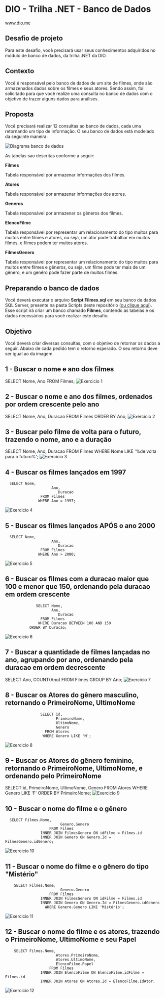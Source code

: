 # DIO - Trilha .NET - Banco de Dados
www.dio.me

## Desafio de projeto
Para este desafio, você precisará usar seus conhecimentos adquiridos no módulo de banco de dados, da trilha .NET da DIO.

## Contexto
Você é responsável pelo banco de dados de um site de filmes, onde são armazenados dados sobre os filmes e seus atores. Sendo assim, foi solicitado para que você realize uma consulta no banco de dados com o objetivo de trazer alguns dados para análises.

## Proposta
Você precisará realizar 12 consultas ao banco de dados, cada uma retornando um tipo de informação.
O seu banco de dados está modelado da seguinte maneira:

![Diagrama banco de dados](Imagens/diagrama.png)

As tabelas sao descritas conforme a seguir:

**Filmes**

Tabela responsável por armazenar informações dos filmes.

**Atores**

Tabela responsável por armazenar informações dos atores.

**Generos**

Tabela responsável por armazenar os gêneros dos filmes.

**ElencoFilme**

Tabela responsável por representar um relacionamento do tipo muitos para muitos entre filmes e atores, ou seja, um ator pode trabalhar em muitos filmes, e filmes
podem ter muitos atores.

**FilmesGenero**

Tabela responsável por representar um relacionamento do tipo muitos para muitos entre filmes e gêneros, ou seja, um filme pode ter mais de um gênero, e um genêro pode fazer parte de muitos filmes.

## Preparando o banco de dados
Você deverá executar o arquivo **Script Filmes.sql** em seu banco de dados SQL Server, presente na pasta Scripts deste repositório ([ou clique aqui](Script%20Filmes.sql)). Esse script irá criar um banco chamado **Filmes**, contendo as tabelas e os dados necessários para você realizar este desafio.

## Objetivo
Você deverá criar diversas consultas, com o objetivo de retornar os dados a seguir. Abaixo de cada pedido tem o retorno esperado. O seu retorno deve ser igual ao da imagem.

## 1 - Buscar o nome e ano dos filmes
  SELECT Nome, 
				         Ano 
				    FROM Filmes;
![Exercicio 1](Imagens/1.png)

## 2 - Buscar o nome e ano dos filmes, ordenados por ordem crescente pelo ano
 SELECT Nome, 
				         Ano,
							Duracao 
				    FROM Filmes
				ORDER BY Ano;
![Exercicio 2](Imagens/2.png)

## 3 - Buscar pelo filme de volta para o futuro, trazendo o nome, ano e a duração
  SELECT Nome, 
				         Ano,
							Duracao 
				    FROM Filmes
				   WHERE Nome LIKE '%de volta para o futuro%';
![Exercicio 3](Imagens/3.png)

## 4 - Buscar os filmes lançados em 1997
	  SELECT Nome, 
				         Ano,
							Duracao 
				    FROM Filmes
				   WHERE Ano = 1997;
![Exercicio 4](Imagens/4.png)

## 5 - Buscar os filmes lançados APÓS o ano 2000
	  SELECT Nome, 
				         Ano,
							Duracao 
				    FROM Filmes
				   WHERE Ano > 2000;
![Exercicio 5](Imagens/5.png)

## 6 - Buscar os filmes com a duracao maior que 100 e menor que 150, ordenando pela duracao em ordem crescente
	   
				  SELECT Nome, 
				         Ano,
							Duracao 
				    FROM Filmes
				   WHERE Duracao BETWEEN 100 AND 150
			   ORDER BY Duracao;
			   
![Exercicio 6](Imagens/6.png)

## 7 - Buscar a quantidade de filmes lançadas no ano, agrupando por ano, ordenando pela duracao em ordem decrescente
  SELECT Ano,
							COUNT(Ano) 
				    FROM Filmes
				    GROUP BY Ano;
![Exercicio 7](Imagens/7.png)

## 8 - Buscar os Atores do gênero masculino, retornando o PrimeiroNome, UltimoNome
    
				    SELECT id,
				           PrimeiroNome,
				           UltimoNome,
				           Genero
				      FROM Atores
				     WHERE Genero LIKE 'M';
				     
![Exercicio 8](Imagens/8.png)

## 9 - Buscar os Atores do gênero feminino, retornando o PrimeiroNome, UltimoNome, e ordenando pelo PrimeiroNome
  SELECT id,
				           PrimeiroNome,
				           UltimoNome,
				           Genero
				      FROM Atores
				     WHERE Genero LIKE 'F'
					  ORDER BY  PrimeiroNome;
![Exercicio 9](Imagens/9.png)

## 10 - Buscar o nome do filme e o gênero
	  SELECT Filmes.Nome,
					         Genero.Genero
					    FROM Filmes
					INNER JOIN FilmesGenero ON idFilme = Filmes.id
					INNER JOIN Genero ON Genero.Id = FilmesGenero.idGenero;
					
![Exercicio 10](Imagens/10.png)

## 11 - Buscar o nome do filme e o gênero do tipo "Mistério"
		SELECT Filmes.Nome,
					         Genero.Genero
					    FROM Filmes
					INNER JOIN FilmesGenero ON idFilme = Filmes.id
					INNER JOIN Genero ON Genero.Id = FilmesGenero.idGenero
					  WHERE Genero.Genero LIKE 'Mistério';
![Exercicio 11](Imagens/11.png)

## 12 - Buscar o nome do filme e os atores, trazendo o PrimeiroNome, UltimoNome e seu Papel
		SELECT Filmes.Nome,
					       Atores.PrimeiroNome,
					       Atores.UltimoNome,
					       ElencoFilme.Papel
					    FROM Filmes
					INNER JOIN ElencoFilme ON ElencoFilme.idFilme = Filmes.id
					INNER JOIN Atores ON Atores.Id = ElencoFilme.IdAtor;
![Exercicio 12](Imagens/12.png)

